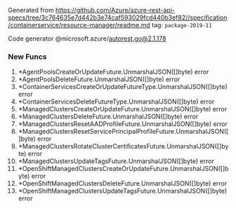 Generated from https://github.com/Azure/azure-rest-api-specs/tree/3c764635e7d442b3e74caf593029fcd440b3ef82//specification/containerservice/resource-manager/readme.md tag: `package-2019-11`

Code generator @microsoft.azure/autorest.go@2.1.178


### New Funcs

1. *AgentPoolsCreateOrUpdateFuture.UnmarshalJSON([]byte) error
1. *AgentPoolsDeleteFuture.UnmarshalJSON([]byte) error
1. *ContainerServicesCreateOrUpdateFutureType.UnmarshalJSON([]byte) error
1. *ContainerServicesDeleteFutureType.UnmarshalJSON([]byte) error
1. *ManagedClustersCreateOrUpdateFuture.UnmarshalJSON([]byte) error
1. *ManagedClustersDeleteFuture.UnmarshalJSON([]byte) error
1. *ManagedClustersResetAADProfileFuture.UnmarshalJSON([]byte) error
1. *ManagedClustersResetServicePrincipalProfileFuture.UnmarshalJSON([]byte) error
1. *ManagedClustersRotateClusterCertificatesFuture.UnmarshalJSON([]byte) error
1. *ManagedClustersUpdateTagsFuture.UnmarshalJSON([]byte) error
1. *OpenShiftManagedClustersCreateOrUpdateFuture.UnmarshalJSON([]byte) error
1. *OpenShiftManagedClustersDeleteFuture.UnmarshalJSON([]byte) error
1. *OpenShiftManagedClustersUpdateTagsFuture.UnmarshalJSON([]byte) error
